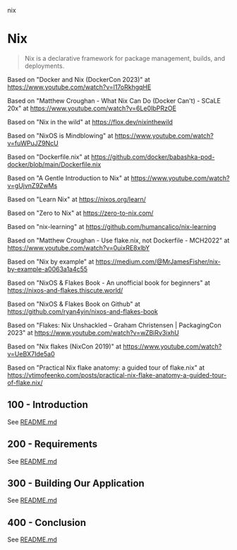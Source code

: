 nix
# Nix

> Nix is a declarative framework for package management, builds, and deployments.

Based on "Docker and Nix (DockerCon 2023)" at https://www.youtube.com/watch?v=l17oRkhgqHE

Based on "Matthew Croughan - What Nix Can Do (Docker Can't) - SCaLE 20x" at https://www.youtube.com/watch?v=6Le0IbPRzOE

Based on "Nix in the wild" at https://flox.dev/nixinthewild

Based on "NixOS is Mindblowing" at https://www.youtube.com/watch?v=fuWPuJZ9NcU

Based on "Dockerfile.nix" at https://github.com/docker/babashka-pod-docker/blob/main/Dockerfile.nix

Based on "A Gentle Introduction to Nix" at https://www.youtube.com/watch?v=gUjvnZ9ZwMs

Based on "Learn Nix" at https://nixos.org/learn/

Based on "Zero to Nix" at https://zero-to-nix.com/

Based on "nix-learning" at https://github.com/humancalico/nix-learning

Based on "Matthew Croughan - Use flake.nix, not Dockerfile - MCH2022" at https://www.youtube.com/watch?v=0uixRE8xlbY

Based on "Nix by example" at https://medium.com/@MrJamesFisher/nix-by-example-a0063a1a4c55

Based on "NixOS & Flakes Book - An unofficial book for beginners" at https://nixos-and-flakes.thiscute.world/

Based on "NixOS & Flakes Book on Github" at https://github.com/ryan4yin/nixos-and-flakes-book

Based on "Flakes: Nix Unshackled – Graham Christensen | PackagingCon 2023" at https://www.youtube.com/watch?v=wZBiRv3ixhU

Based on "Nix flakes (NixCon 2019)" at https://www.youtube.com/watch?v=UeBX7Ide5a0

Based on "Practical Nix flake anatomy: a guided tour of flake.nix" at https://vtimofeenko.com/posts/practical-nix-flake-anatomy-a-guided-tour-of-flake.nix/

## 100 - Introduction

See [README.md](./100/README.md)

## 200 - Requirements

See [README.md](./200/README.md)

## 300 - Building Our Application

See [README.md](./300/README.md)

## 400 - Conclusion

See [README.md](./400/README.md)
